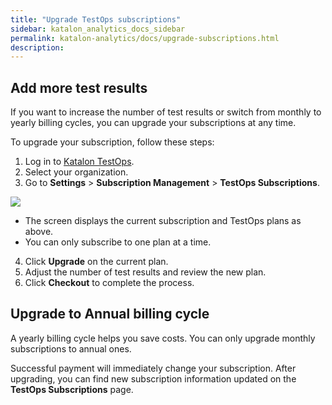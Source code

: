 ```yaml
---
title: "Upgrade TestOps subscriptions"
sidebar: katalon_analytics_docs_sidebar
permalink: katalon-analytics/docs/upgrade-subscriptions.html 
description: 
---
```

## Add more test results

If you want to increase the number of test results or switch from monthly to yearly billing cycles, you can upgrade your subscriptions at any time.

To upgrade your subscription, follow these steps:
1. Log in to [Katalon TestOps](https://testops.katalon.io/).
2. Select your organization.
3. Go to **Settings** > **Subscription Management** > **TestOps Subscriptions**.

<img src="https://github.com/katalon-studio/docs-images/raw/master/katalon-analytics/docs/testops-april-release-upgrade/upgrade-rename-te-business.png">

* The screen displays the current subscription and TestOps plans as above.
* You can only subscribe to one plan at a time. 
4. Click **Upgrade** on the current plan.
5. Adjust the number of test results and review the new plan.
6. Click **Checkout** to complete the process.

## Upgrade to Annual billing cycle

A yearly billing cycle helps you save costs. You can only upgrade monthly subscriptions to annual ones.

Successful payment will immediately change your subscription. After upgrading, you can find new subscription information updated on the **TestOps Subscriptions** page.
